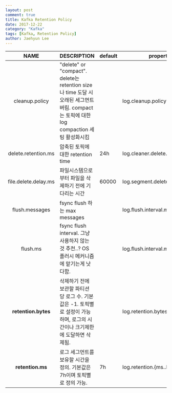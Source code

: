 ```yaml
---
layout: post
comment: true
title: Kafka Retention Policy
date: 2017-12-22
category: "Kafka"
tags: [Kafka, Retention Policy]
author: Jaehyun Lee
---
```


|         NAME         |                DESCRIPTION                                | default |          property         |
| :------------------: | ------------------------------------------------------------ | ------- | ------------------------------- |
|    cleanup.policy    | "delete" or "compact".  delete는 retention size나 time 도달 시 오래된 세그먼트 버림.  compact는 토픽에 대한 log compaction 세팅 활성화시킴 |         | log.cleanup.policy              |
| delete.retention.ms  | 압축된 토픽에 대한 retention time                            | 24h     | log.cleaner.delete.retention.ms |
| file.delete.delay.ms | 파일시스템으로부터 파일을 삭제하기 전에 기다리는 시간        | 60000   | log.segment.delete.delay.ms     |
|    flush.messages    | fsync flush 하는 max messages                                |         | log.flush.interval.messages     |
|       flush.ms       | fsync flush interval.  그냥 사용하지 않는 것 추천..? OS 플러시 메커니즘에 맡기는게 낫다함. |         | log.flush.interval.ms           |
| **retention.bytes**  | 삭제하기 전에 보관할 파티션 당 로그 수. 기본값은 -1. 토픽별로 설정이 가능하며, 로그의 시간이나 크기제한에 도달하면 삭제됨. |         | log.retention.bytes             |
|   **retention.ms**   | 로그 세그먼트를 보유할 시간을 정의. 기본값은 7h이며 토픽별로 정의 가능. | 7h      | log.retention.{ms..hour}        |


